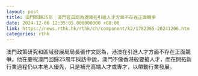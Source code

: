 ```yaml
---
layout: post
title: 澳門回歸25年｜澳門官員認為港澳在引進人才方面不存在正面競爭
date: 2024-12-06 12:35:05.000000000 +08:00
link: https://news.rthk.hk/rthk/ch/component/k2/1782365-20241206.htm
categories: rthk
---
```


澳門政策研究和區域發展局局長張作文認為，港澳在引進人才方面不存在正面競爭。他在慶祝澳門回歸25周年採訪中說，澳門不像香港般要搶人才，而在開拓新行業過程仍以本地人優先，只是補充高端人才或專才，以帶動行業發展。
